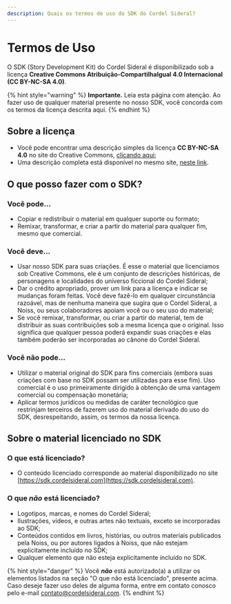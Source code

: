 ```yaml
---
description: Quais os termos de uso do SDK do Cordel Sideral?
---
```


# Termos de Uso

O SDK (Story Development Kit) do Cordel Sideral é disponibilizado sob a licença **Creative Commons Atribuição-CompartilhaIgual 4.0 Internacional (CC BY-NC-SA 4.0)**.

{% hint style="warning" %}
**Importante.** Leia esta página com atenção. Ao fazer uso de qualquer material presente no nosso SDK, você concorda com os termos da licença descrita aqui.
{% endhint %}

## Sobre a licença

* Você pode encontrar uma descrição simples da licença **CC BY-NC-SA 4.0** no site do Creative Commons, [clicando aqui](https://creativecommons.org/licenses/by-nc-sa/4.0/deed.pt\_BR);
* Uma descrição completa está disponível no mesmo site, [neste link](https://creativecommons.org/licenses/by-nc-sa/4.0/legalcode.pt).

## O que posso fazer com o SDK?

### Você pode...

* Copiar e redistribuir o material em qualquer suporte ou formato;
* Remixar, transformar, e criar a partir do material para qualquer fim, mesmo que comercial.

### Você deve...

* Usar nosso SDK para suas criações. É esse o material que licenciamos sob Creative Commons, ele é um conjunto de descrições históricas, de personagens e localidades do universo ficcional do Cordel Sideral;
* Dar o crédito apropriado, prover um link para a licença e indicar se mudanças foram feitas. Você deve fazê-lo em qualquer circunstância razoável, mas de nenhuma maneira que sugira que o Cordel Sideral, a Noiss, ou seus colaboradores apoiam você ou o seu uso do material;
* Se você remixar, transformar, ou criar a partir do material, tem de distribuir as suas contribuições sob a mesma licença que o original. Isso significa que qualquer pessoa poderá expandir suas criações e elas também poderão ser incorporadas ao cânone do Cordel Sideral.

### Você não pode...

* Utilizar o material original do SDK para fins comerciais (embora suas criações com base no SDK possam ser utilizadas para esse fim). Uso comercial é o uso primeiramente dirigido à obtenção de uma vantagem comercial ou compensação monetária;
* Aplicar termos jurídicos ou medidas de caráter tecnológico que restrinjam terceiros de fazerem uso do material derivado do uso do SDK, desrespeitando, assim, os termos da nossa licença.

## Sobre o material licenciado no SDK

### O que está licenciado?

* O conteúdo licenciado corresponde ao material disponibilizado no site [https://sdk.cordelsideral.com](https://sdk.cordelsideral.com).

### O que _não_ está licenciado?

* Logotipos, marcas, e nomes do Cordel Sideral;
* Ilustrações, vídeos, e outras artes não textuais, exceto se incorporadas ao SDK;
* Conteúdos contidos em livros, histórias, ou outros materiais publicados pela Noiss, ou por autores ligados à Noiss, que não estejam explicitamente incluído no SDK;
* Qualquer elemento que não esteja explicitamente incluído no SDK.

{% hint style="danger" %}
Você _**não**_ está autorizado(a) a utilizar os elementos listados na seção "O que não está licenciado", presente acima. Caso deseje fazer uso deles de alguma forma, entre em contato conosco pelo e-mail [contato@cordelsideral.com](mailto:contato@cordelsideral.com).
{% endhint %}
